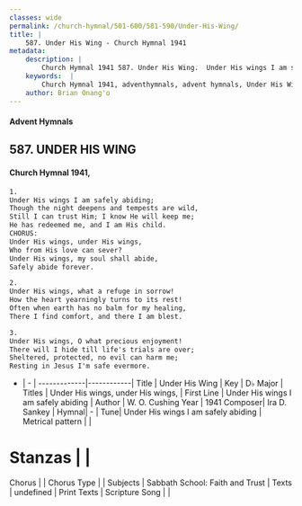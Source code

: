 ```yaml
---
classes: wide
permalink: /church-hymnal/501-600/581-590/Under-His-Wing/
title: |
    587. Under His Wing - Church Hymnal 1941
metadata:
    description: |
        Church Hymnal 1941 587. Under His Wing.  Under His wings I am safely abiding; Though the night deepens and tempests are wild, Still I can trust Him; I know He will keep me; He has redeemed me, and I am His child. CHORUS: Under His wings, under His wings, Who from His love can sever? Under His wings, my soul shall abide, Safely abide forever. 
    keywords:  |
        Church Hymnal 1941, adventhymnals, advent hymnals, Under His Wing, Under His wings I am safely abiding. Under His wings, under His wings,
    author: Brian Onang'o
---
```


#### Advent Hymnals
## 587. UNDER HIS WING
####  Church Hymnal 1941,

```txt
1.
Under His wings I am safely abiding;
Though the night deepens and tempests are wild,
Still I can trust Him; I know He will keep me;
He has redeemed me, and I am His child.
CHORUS:
Under His wings, under His wings,
Who from His love can sever?
Under His wings, my soul shall abide,
Safely abide forever.

2.
Under His wings, what a refuge in sorrow!
How the heart yearningly turns to its rest!
Often when earth has no balm for my healing,
There I find comfort, and there I am blest. 

3.
Under His wings, O what precious enjoyment!
There will I hide till life's trials are over;
Sheltered, protected, no evil can harm me;
Resting in Jesus I'm safe evermore.

```

- |   -  |
-------------|------------|
Title | Under His Wing |
Key | D♭ Major |
Titles | Under His wings, under His wings, |
First Line | Under His wings I am safely abiding |
Author | W. O. Cushing
Year | 1941
Composer| Ira D. Sankey |
Hymnal|  - |
Tune| Under His wings I am safely abiding |
Metrical pattern | |
# Stanzas |  |
Chorus |  |
Chorus Type |  |
Subjects | Sabbath School: Faith and Trust |
Texts | undefined |
Print Texts | 
Scripture Song |  |
    
